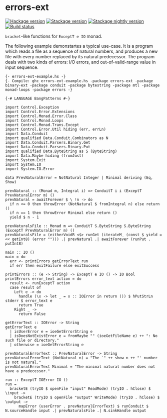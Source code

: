 errors-ext
==========

[![Hackage version](https://img.shields.io/hackage/v/errors-ext.svg)](https://hackage.haskell.org/package/errors-ext)
[![Stackage version](https://www.stackage.org/package/errors-ext/badge/lts?label=stackage)](https://www.stackage.org/package/errors-ext)
[![Stackage nightly version](https://www.stackage.org/package/errors-ext/badge/nightly?label=nightly)](https://www.stackage.org/package/errors-ext)
[![Build status](https://secure.travis-ci.org/A1-Triard/errors-ext.png?branch=master)](http://travis-ci.org/A1-Triard/errors-ext)

`bracket`-like functions for `ExceptT e IO` monad.

The following example demonstartes a typical use-case. It is a program which reads a file as a sequence of natural numbers,
and produces a new file with every number replaced by its natural predecessor. The program deals with two kinds of errors:
I/O errors, and out-of-valid-range value in input sequence.

```
{- errors-ext-example.hs -}
{- Compile: ghc errors-ext-example.hs -package errors-ext -package binary-ext -package conduit -package bytestring -package mtl -package monad-loops -package errors -}

{-# LANGUAGE BangPatterns #-}

import Control.Exception
import Control.Error.Extensions
import Control.Monad.Error.Class
import Control.Monad.Loops
import Control.Monad.Trans.Except
import Control.Error.Util hiding (err, errLn)
import Data.Conduit
import qualified Data.Conduit.Combinators as N
import Data.Conduit.Parsers.Binary.Get
import Data.Conduit.Parsers.Binary.Put
import qualified Data.ByteString as S (ByteString)
import Data.Maybe hiding (fromJust)
import System.Exit
import System.IO
import System.IO.Error

data PrevNaturalError = NotNatural Integer | Minimal deriving (Eq, Show)

prevNatural :: (Monad m, Integral i) => ConduitT i i (ExceptT PrevNaturalError m) ()
prevNatural = awaitForever $ \ !n -> do
  if n <= 0 then throwError (NotNatural $ fromIntegral n) else return ()
  if n == 1 then throwError Minimal else return ()
  yield $ n - 1

prevNaturalsFile :: Monad m => ConduitT S.ByteString S.ByteString (ExceptT PrevNaturalError m) ()
prevNaturalsFile = (eitherVoidR <$> runGet (iterateM_ (const $ yield =<< getInt8) (error ""))) .| prevNatural .| awaitForever (runPut . putInt8)

main :: IO ()
main = do
  err <- printErrors getErrorText run
  if err then exitFailure else exitSuccess

printErrors :: (e -> String) -> ExceptT e IO () -> IO Bool
printErrors error_text action = do
  result <- runExceptT action
  case result of
    Left e -> do
      handle (\x -> let _ = x :: IOError in return ()) $ hPutStrLn stderr $ error_text e
      return True
    Right _ ->
      return False

getErrorText :: IOError -> String
getErrorText e
  | isUserError e = ioeGetErrorString e
  | isDoesNotExistError e = fromMaybe "" (ioeGetFileName e) ++ ": No such file or directory."
  | otherwise = ioeGetErrorString e

prevNaturalErrorText :: PrevNaturalError -> String
prevNaturalErrorText (NotNatural n) = "The `" ++ show n ++ "' number is not natural."
prevNaturalErrorText Minimal = "The minimal natural number does not have a predecessor."

run :: ExceptT IOError IO ()
run =
  bracketE (tryIO $ openFile "input" ReadMode) (tryIO . hClose) $ \input ->
    bracketE (tryIO $ openFile "output" WriteMode) (tryIO . hClose) $ \output ->
      mapError (userError . prevNaturalErrorText) $ runConduit $ N.sourceHandle input .| prevNaturalsFile .| N.sinkHandle output
```
